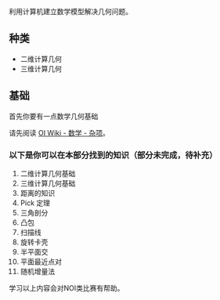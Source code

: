 利用计算机建立数学模型解决几何问题。

## 种类

- 二维计算几何
- 三维计算几何

## 基础

首先你要有一点数学几何基础

请先阅读 [OI Wiki - 数学 - 杂项](../math/misc/)。

### 以下是你可以在本部分找到的知识（部分未完成，待补充）

1. 二维计算几何基础
2. 三维计算几何基础
3. 距离的知识
4. Pick 定理
5. 三角剖分
6. 凸包
7. 扫描线
8. 旋转卡壳
9. 半平面交
10. 平面最近点对
11. 随机增量法

学习以上内容会对NOI类比赛有帮助。